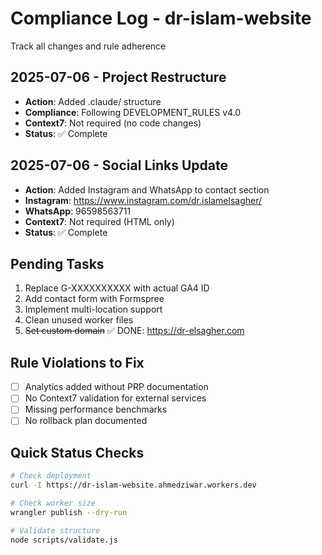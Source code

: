 # Compliance Log - dr-islam-website
Track all changes and rule adherence

## 2025-07-06 - Project Restructure
- **Action**: Added .claude/ structure
- **Compliance**: Following DEVELOPMENT_RULES v4.0
- **Context7**: Not required (no code changes)
- **Status**: ✅ Complete

## 2025-07-06 - Social Links Update
- **Action**: Added Instagram and WhatsApp to contact section
- **Instagram**: https://www.instagram.com/dr.islamelsagher/
- **WhatsApp**: 96598563711
- **Context7**: Not required (HTML only)
- **Status**: ✅ Complete

## Pending Tasks
1. Replace G-XXXXXXXXXX with actual GA4 ID
2. Add contact form with Formspree
3. Implement multi-location support
4. Clean unused worker files
5. ~~Set custom domain~~ ✅ DONE: https://dr-elsagher.com

## Rule Violations to Fix
- [ ] Analytics added without PRP documentation
- [ ] No Context7 validation for external services
- [ ] Missing performance benchmarks
- [ ] No rollback plan documented

## Quick Status Checks
```bash
# Check deployment
curl -I https://dr-islam-website.ahmedziwar.workers.dev

# Check worker size
wrangler publish --dry-run

# Validate structure
node scripts/validate.js
```